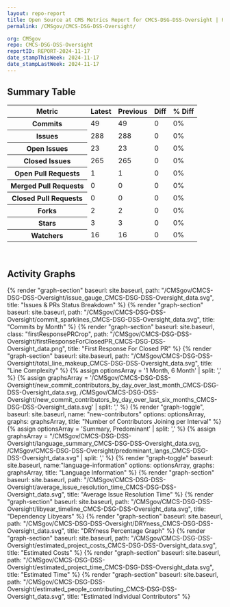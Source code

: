 ```yaml
---
layout: repo-report
title: Open Source at CMS Metrics Report for CMCS-DSG-DSS-Oversight | REPORT-2024-11-17
permalink: /CMSgov/CMCS-DSG-DSS-Oversight/

org: CMSgov
repo: CMCS-DSG-DSS-Oversight
reportID: REPORT-2024-11-17
date_stampThisWeek: 2024-11-17
date_stampLastWeek: 2024-11-17
---
```

<div class="summary-table">
  <table class="usa-table usa-table--borderless">
    <h2> Summary Table </h2>
    <thead>
      <tr>
        <th scope="col">Metric</th>
        <th scope="col">Latest</th>
        <th scope="col">Previous</th>
        <th scope="col">Diff</th>
        <th scope="col">% Diff</th>
      </tr>
    </thead>
    <tbody>
      <tr>
        <th scope="row">Commits</th>
        <td>49</td>
        <td>49</td>
        <td style="" >0</td>
        <td style="" >0%</td>
      </tr>
      <tr>
        <th scope="row">Issues</th>
        <td>288</td>
        <td>288</td>
        <td style="" >0</td>
        <td style="" >0%</td>
      </tr>
      <tr>
        <th scope="row">Open Issues</th>
        <td>23</td>
        <td>23</td>
        <td style="" >0</td>
        <td style="" >0%</td>
      </tr>
      <tr>
        <th scope="row">Closed Issues</th>
        <td>265</td>
        <td>265</td>
        <td style="" >0</td>
        <td style="" >0%</td>
      </tr>
      <tr>
        <th scope="row">Open Pull Requests</th>
        <td>1</td>
        <td>1</td>
        <td style="" >0</td>
        <td style="" >0%</td>
      </tr>
      <tr>
        <th scope="row">Merged Pull Requests</th>
        <td>0</td>
        <td>0</td>
        <td style="" >0</td>
        <td style="" >0%</td>
      </tr>
      <tr>
        <th scope="row">Closed Pull Requests</th>
        <td>0</td>
        <td>0</td>
        <td style="" >0</td>
        <td style="" >0%</td>
      </tr>
      <tr>
        <th scope="row">Forks</th>
        <td>2</td>
        <td>2</td>
        <td style="" >0</td>
        <td style="" >0%</td>
      </tr>
      <tr>
        <th scope="row">Stars</th>
        <td>3</td>
        <td>3</td>
        <td style="" >0</td>
        <td style="" >0%</td>
      </tr>
      <tr>
        <th scope="row">Watchers</th>
        <td>16</td>
        <td>16</td>
        <td style="" >0</td>
        <td style="" >0%</td>
      </tr>
    </tbody>
  </table>
</div>
<div class="graph-container">
  <br>
  <h2>Activity Graphs</h2>
  <div class="all-graphs">
    <!--- Issues/PRs Status Breakdown Graph -->
    {% render "graph-section"  baseurl: site.baseurl, path: "/CMSgov/CMCS-DSG-DSS-Oversight/issue_gauge_CMCS-DSG-DSS-Oversight_data.svg", title: "Issues & PRs Status Breakdown" %}
    <!--- Contributor Activity Line Graph -->
    {% render "graph-section" baseurl: site.baseurl, path: "/CMSgov/CMCS-DSG-DSS-Oversight/commit_sparklines_CMCS-DSG-DSS-Oversight_data.svg", title: "Commits by Month" %}
    <!--- First Response For Closed PR Scatterplot -->
    {% render "graph-section" baseurl: site.baseurl, class: "firstResponsePRCrop", path: "/CMSgov/CMCS-DSG-DSS-Oversight/firstResponseForClosedPR_CMCS-DSG-DSS-Oversight_data.png", title: "First Response For Closed PR" %}
    <!--- Line Complexity Graphs -->
    {% render "graph-section" baseurl: site.baseurl, path: "/CMSgov/CMCS-DSG-DSS-Oversight/total_line_makeup_CMCS-DSG-DSS-Oversight_data.svg", title: "Line Complexity" %}
    <!--- New Commit Contributors by Day over Last Month and Last 6 Months -->
      {% assign optionsArray = '1 Month, 6 Month' | split: ',' %}
      {% assign graphsArray = '/CMSgov/CMCS-DSG-DSS-Oversight/new_commit_contributors_by_day_over_last_month_CMCS-DSG-DSS-Oversight_data.svg, /CMSgov/CMCS-DSG-DSS-Oversight/new_commit_contributors_by_day_over_last_six_months_CMCS-DSG-DSS-Oversight_data.svg' | split: ',' %}
      {% render "graph-toggle", baseurl: site.baseurl, name: "new-contributors" options: optionsArray, graphs: graphsArray, title: "Number of Contributors Joining per Interval" %}
    <!-- Languages Graphs - Summary + Predominant -->
    {% assign optionsArray = 'Summary, Predominant' | split: ',' %}
    {% assign graphsArray = "/CMSgov/CMCS-DSG-DSS-Oversight/language_summary_CMCS-DSG-DSS-Oversight_data.svg, /CMSgov/CMCS-DSG-DSS-Oversight/predominant_langs_CMCS-DSG-DSS-Oversight_data.svg" | split: ',' %}
    {% render "graph-toggle" baseurl: site.baseurl, name:"language-information" options: optionsArray, graphs: graphsArray, title: "Language Information" %}
    <!-- Average Issue Resolution Time -->
    {% render "graph-section" baseurl: site.baseurl, path: "/CMSgov/CMCS-DSG-DSS-Oversight/average_issue_resolution_time_CMCS-DSG-DSS-Oversight_data.svg", title: "Average Issue Resolution Time" %}
    <!-- Libyear Timeline Graph -->
    {% render "graph-section" baseurl: site.baseurl, path: "/CMSgov/CMCS-DSG-DSS-Oversight/libyear_timeline_CMCS-DSG-DSS-Oversight_data.svg", title: "Dependency Libyears" %}
    <!-- DRYness Percentages Graph -->
    {% render "graph-section" baseurl: site.baseurl, path: "/CMSgov/CMCS-DSG-DSS-Oversight/DRYness_CMCS-DSG-DSS-Oversight_data.svg", title: "DRYness Percentage Graph" %}
    <!-- Cost Estimate Chart -->
    {% render "graph-section" baseurl: site.baseurl, path: "/CMSgov/CMCS-DSG-DSS-Oversight/estimated_project_costs_CMCS-DSG-DSS-Oversight_data.svg", title: "Estimated Costs" %}
     <!-- Time Estimate Chart -->
    {% render "graph-section" baseurl: site.baseurl, path: "/CMSgov/CMCS-DSG-DSS-Oversight/estimated_project_time_CMCS-DSG-DSS-Oversight_data.svg", title: "Estimated Time" %}
    <!-- Contributor Estimate Chart -->
    {% render "graph-section" baseurl: site.baseurl, path: "/CMSgov/CMCS-DSG-DSS-Oversight/estimated_people_contributing_CMCS-DSG-DSS-Oversight_data.svg", title: "Estimated Individual Contributors" %}
</div>
